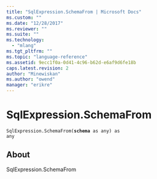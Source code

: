 ```yaml
---
title: "SqlExpression.SchemaFrom | Microsoft Docs"
ms.custom: ""
ms.date: "12/28/2017"
ms.reviewer: ""
ms.suite: ""
ms.technology: 
  - "mlang"
ms.tgt_pltfrm: ""
ms.topic: "language-reference"
ms.assetid: 9ecc1f0a-0d41-4c96-b62d-e6af9d6fe18b
caps.latest.revision: 2
author: "Minewiskan"
ms.author: "owend"
manager: "erikre"
---
```

# SqlExpression.SchemaFrom
<code>SqlExpression.SchemaFrom(**schema** as any) as any</code>
## About
SqlExpression.SchemaFrom

